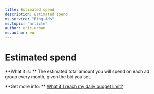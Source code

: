 ```yaml
---
title: Estimated spend
description: Estimated spend
ms.service: "Bing-Ads"
ms.topic: "article"
author: eric-urban
ms.author: eur
---
```


# Estimated spend

**What it is: **    The estimated total amount you will spend on each ad group every month, given the bid you set.

**Get more info: **    [What if I reach my daily budget limit?](../hlp_BA_CONC_BudgetLimit.md)


